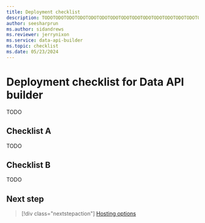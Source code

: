 ```yaml
---
title: Deployment checklist
description: TODOTODOTODOTODOTODOTODOTODOTODOTODOTODOTODOTODOTODOTODOTODOTODOTODOTODOTODOTODOTODOTODOTODOTODOTODOTODOTODOTODOTODO.
author: seesharprun
ms.author: sidandrews
ms.reviewer: jerrynixon
ms.service: data-api-builder
ms.topic: checklist
ms.date: 05/23/2024
---
```


# Deployment checklist for Data API builder

TODO

## Checklist A

TODO

## Checklist B

TODO

## Next step

> [!div class="nextstepaction"]
> [Hosting options](hosting-options.md)
